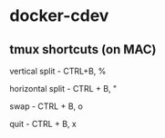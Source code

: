 # docker-cdev

## tmux shortcuts (on MAC)

vertical split - CTRL+B, %

horizontal split - CTRL + B,  "

swap - CTRL + B, o

quit - CTRL + B, x
